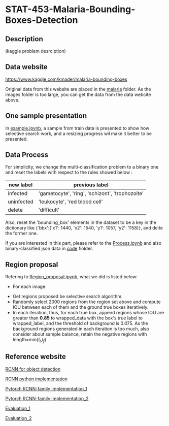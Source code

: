 # STAT-453-Malaria-Bounding-Boxes-Detection

## Description
(kaggle problem desrciption)

## Data website
https://www.kaggle.com/kmader/malaria-bounding-boxes

Original data from this website are placed in the [malaria](https://github.com/VanessaYan/STAT-453-Malaria-Bounding-Boxes-Detection/blob/master/malaria) folder. As the images folder is too large, you can get the data from the data webcite above.

## One sample presentation
In [example.ipynb](https://github.com/VanessaYan/STAT-453-Malaria-Bounding-Boxes-Detection/blob/master/code/example.ipynb), a sample from train data is presented to show how selective search work, and a resizing progress wil make it better to be presented.

## Data Process
For simplicity, we change the multi-classification problem to a binary one and reset the labels with respect to the rules showed below :

|new label| previous label|
|------|------|
|infected|'gametocyte', 'ring', 'schizont', 'trophozoite'|
|uninfected|'leukocyte', 'red blood cell'|
|delete|'difficult'|

Also, reset the 'bounding_box' elements in the dataset to be a key in the dictionary like {'bbx':{'x1': 1440, 'x2': 1540, 'y1': 1057, 'y2': 1158}}, and delte the former one.

If you  are interested in this part, please refer to the [Process.ipynb](https://github.com/VanessaYan/STAT-453-Malaria-Bounding-Boxes-Detection/blob/master/code/Process.ipynb) and also binary-classified json data in [code](https://github.com/VanessaYan/STAT-453-Malaria-Bounding-Boxes-Detection/blob/master/code) fiolder.

## Region proposal
Refering to [Region_proposal.ipynb](https://github.com/VanessaYan/STAT-453-Malaria-Bounding-Boxes-Detection/blob/master/code/Region_proposal.ipynb), what we did is listed below:

* For each image:
 - Get regions proposed be selective search algorithm.
 - Randomly select 2000 regions from the region set above and compute IOU between each of them and the ground true boxes iteratively.
 - In each iteration, thus, for each true box, append regions whose IOU are greater than **0.85** to wrapped_data with the box's true label to wrapped_label, and the threshold of background is 0.075. As the background regions generated in each iteration is too much, also consider about sample balance, retain the negative regions with length=min{$l_t$,$l_f$}


## Reference website
[RCNN for object detection](https://towardsdatascience.com/r-cnn-for-object-detection-a-technical-summary-9e7bfa8a557c)

[RCNN python implementation](https://towardsdatascience.com/step-by-step-r-cnn-implementation-from-scratch-in-python-e97101ccde55)

[Pytorch RCNN-family implementation_1](https://pytorch.org/tutorials/intermediate/torchvision_tutorial.html)

[Pytorch RCNN-family implementation_2](https://lilianweng.github.io/lil-log/2017/12/31/object-recognition-for-dummies-part-3.html)

[Evaluation_1](https://towardsdatascience.com/what-is-map-understanding-the-statistic-of-choice-for-comparing-object-detection-models-1ea4f67a9dbd)

[Evaluation_2](http://cocodataset.org/#detection-eval)
